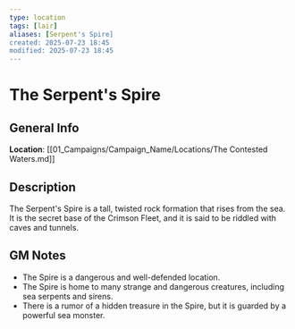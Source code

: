 ```yaml
---
type: location
tags: [lair]
aliases: [Serpent's Spire]
created: 2025-07-23 18:45
modified: 2025-07-23 18:45
---
```

# The Serpent's Spire

## General Info
**Location**: [[01_Campaigns/Campaign_Name/Locations/The Contested Waters.md]]

## Description
The Serpent's Spire is a tall, twisted rock formation that rises from the sea. It is the secret base of the Crimson Fleet, and it is said to be riddled with caves and tunnels.

## GM Notes
- The Spire is a dangerous and well-defended location.
- The Spire is home to many strange and dangerous creatures, including sea serpents and sirens.
- There is a rumor of a hidden treasure in the Spire, but it is guarded by a powerful sea monster.